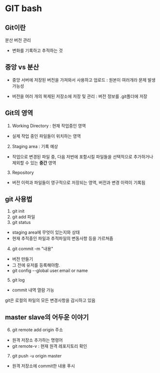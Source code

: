 # GIT bash

## Git이란
분산 버전 관리
- 변화를 기록하고 추적하는 것

## 중앙 vs 분산
- 중앙 서버에 저장된 버전을 가져와서 사용하고 업로드 : 원본이 여러개라 문제 발생 가능성

- 버전을 여러 개의 복제된 저장소에 저장 및 관리 : 버전 정보를 .git폴더에 저장

## Git의 영역

1. Working Directory : 현재 작업중인 영역 
- 실제 작업 중인 파일들이 위치하는 영역

2. Staging area : 기록 예상
- 작업으로 변경된 파일 중, 다음 저번에 포함시킬 파일들을 선택적으로 추가하거나 제외할 수 있는 **중간** 영역

3. Repository
- 버전 이력과 파일들이 영구적으로 저장되는 영역, 버전과 변경 이력이 기록됨

## git 사용법

1. git init
2. git add 파일
3. git status
- staging area에 무엇이 있는지와 상태
- 현재 추적중인 파일과 추적파일의 변동사항 등을 가르쳐줌
4. git commit -m "내용"
- 버전 만들기
- 그 전에 유저를 등록해야함.
- git config --global user.email or name

5. git log
- commit 내역 열람 가능

git은 로컬의 파일의 모든 변경사항을 감시하고 있음

## master slave의 어두운 이야기

6. git remote add origin 주소
- 원격 저장소 추가하는 명령어
- git remote-v : 현재 원격 레포지토리 확인


7. git push -u origin master
- 원격 저장소에 commit한 내용 푸시




